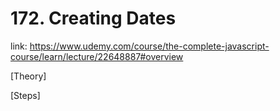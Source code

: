 # 172. Creating Dates

link: https://www.udemy.com/course/the-complete-javascript-course/learn/lecture/22648887#overview

[Theory]




[Steps]







